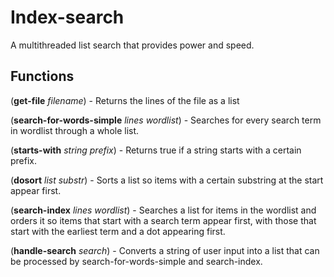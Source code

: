 # Index-search
A multithreaded list search that provides power and speed.

## Functions

(**get-file** *filename*) - Returns the lines of the file as a list

(**search-for-words-simple** *lines* *wordlist*) - Searches for every search term in wordlist through a whole list.

(**starts-with** *string* *prefix*) - Returns true if a string starts with a certain prefix.

(**dosort** *list* *substr*) - Sorts a list so items with a certain substring at the start appear first.

(**search-index** *lines* *wordlist*) - Searches a list for items in the wordlist and orders it so items that start with a search term appear first, with those that start with the earliest term and a dot appearing first.

(**handle-search** *search*) - Converts a string of user input into a list that can be processed by search-for-words-simple and search-index.
